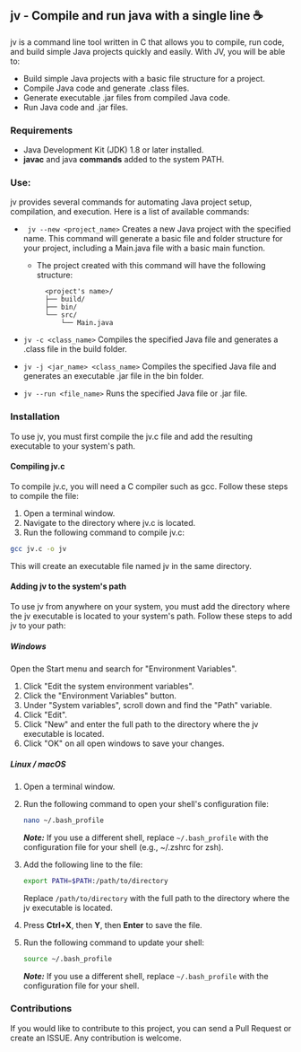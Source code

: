 ## jv - Compile and run java with a single line ☕

jv is a command line tool written in C that allows you to compile, run code, and build simple Java projects quickly and easily. With JV, you will be able to:

- Build simple Java projects with a basic file structure for a project.
- Compile Java code and generate .class files.
- Generate executable .jar files from compiled Java code.
- Run Java code and .jar files.

### Requirements
- Java Development Kit (JDK) 1.8 or later installed.
- **javac** and java **commands** added to the system PATH.

### Use:
jv provides several commands for automating Java project setup, compilation, and execution. Here is a list of available commands:

- ``` jv --new <project_name>``` Creates a new Java project with the specified name. This command will generate a basic file and folder structure for your project, including a Main.java file with a basic main function.
   
  - The project created with this command will have the following structure:
    ```
      <project's name>/
      ├── build/
      ├── bin/
      └── src/
          └── Main.java
    ```
- ```jv -c <class_name>``` Compiles the specified Java file and generates a .class file in the build folder. 
- ```jv -j <jar_name> <class_name>``` Compiles the specified Java file and generates an executable .jar file in the bin folder.
- ```jv --run <file_name>``` Runs the specified Java file or .jar file.

### Installation
To use jv, you must first compile the jv.c file and add the resulting executable to your system's path.

#### Compiling jv.c
To compile jv.c, you will need a C compiler such as gcc. Follow these steps to compile the file:

1. Open a terminal window.
2. Navigate to the directory where jv.c is located.
3. Run the following command to compile jv.c:  

```bash
gcc jv.c -o jv
```  
This will create an executable file named jv in the same directory.

#### Adding jv to the system's path
To use jv from anywhere on your system, you must add the directory where the jv executable is located to your system's path. Follow these steps to add jv to your path:

##### Windows
Open the Start menu and search for "Environment Variables".
 
1.  Click "Edit the system environment variables".
2.  Click the "Environment Variables" button.
3.  Under "System variables", scroll down and find the "Path" variable.
4.  Click "Edit".
5.  Click "New" and enter the full path to the directory where the jv executable is located.
6.  Click "OK" on all open windows to save your changes.
 
##### Linux / macOS

1. Open a terminal window.
2. Run the following command to open your shell's configuration file:  

   ```bash
   nano ~/.bash_profile
   ```  
   **_Note:_** If you use a different shell, replace ```~/.bash_profile``` with the configuration file for your shell (e.g., ~/.zshrc for zsh).
3. Add the following line to the file:  

   ```bash
   export PATH=$PATH:/path/to/directory
   ```  
   Replace ```/path/to/directory``` with the full path to the directory where the jv executable is located.
4. Press **Ctrl+X**, then **Y**, then **Enter** to save the file.
5. Run the following command to update your shell:  

   ```bash
   source ~/.bash_profile
   ```  
   **_Note:_** If you use a different shell, replace ```~/.bash_profile``` with the configuration file for your shell.

### Contributions
If you would like to contribute to this project, you can send a Pull Request or create an ISSUE. Any contribution is welcome.
